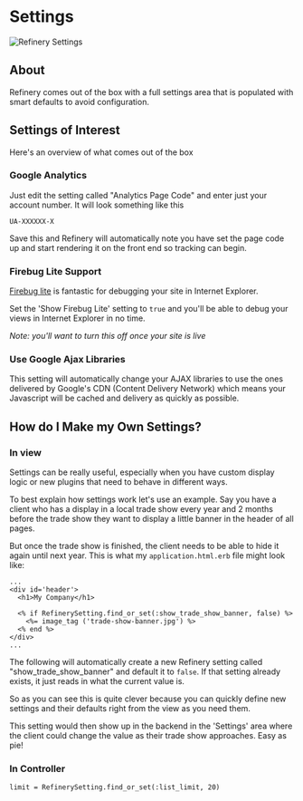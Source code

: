 # Settings

![Refinery Settings](http://refinerycms.com/system/images/0000/0666/settings.png)

## About

Refinery comes out of the box with a full settings area that is populated with
smart defaults to avoid configuration.

## Settings of Interest

Here's an overview of what comes out of the box

### Google Analytics

Just edit the setting called "Analytics Page Code" and enter just your account number.
It will look something like this

    UA-XXXXXX-X

Save this and Refinery will automatically note you have set the page code up and
start rendering it on the front end so tracking can begin.

### Firebug Lite Support

[Firebug lite](http://getfirebug.com/lite) is fantastic for debugging your site
in Internet Explorer.

Set the 'Show Firebug Lite' setting to ``true`` and you'll be able to debug your
views in Internet Explorer in no time.

_Note: you'll want to turn this off once your site is live_

### Use Google Ajax Libraries

This setting will automatically change your AJAX libraries to use the ones
delivered by Google's CDN (Content Delivery Network) which means your Javascript
will be cached and delivery as quickly as possible.

## How do I Make my Own Settings?

### In view

Settings can be really useful, especially when you have custom display logic or
new plugins that need to behave in different ways.

To best explain how settings work let's use an example.  Say you have a client
who has a display in a local trade show every year and 2 months before the trade
show they want to display a little banner in the header of all pages.

But once the trade show is finished, the client needs to be able to hide it again
until next year. This is what my ``application.html.erb`` file might look like:

    ...
    <div id='header'>
      <h1>My Company</h1>

      <% if RefinerySetting.find_or_set(:show_trade_show_banner, false) %>
        <%= image_tag ('trade-show-banner.jpg') %>
      <% end %>
    </div>
    ...

The following will automatically create a new Refinery setting called
"show_trade_show_banner" and default it to ``false``.
If that setting already exists, it just reads in what the current value is.

So as you can see this is quite clever because you can quickly define new settings
 and their defaults right from the view as you need them.

This setting would then show up in the backend in the 'Settings' area where the
client could change the value as their trade show approaches. Easy as pie!

### In Controller

    limit = RefinerySetting.find_or_set(:list_limit, 20)
